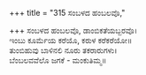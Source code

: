 +++
title = "315 ಸಂಬಳದ ಹಂಬಲವೊ,"

+++
ಸಂಬಳದ ಹಂಬಲವೊ, ಡಾಂಬಿಕತೆಯಬ್ಬರವೊ।  
ಇಂಬು ಕೂರ್ಮೆಯ ಕರೆಯೊ, ಕರುಳ ಕರೆಕರೆಯೋ॥  
ತುಂಬಿಹುವು ಬಾಳಿನಲಿ ನೂರು ತಕರಾರುಗಳು।  
ಬೆಂಬಲವವೆಲೊ ಜಗಕೆ - ಮಂಕುತಿಮ್ಮ॥  
